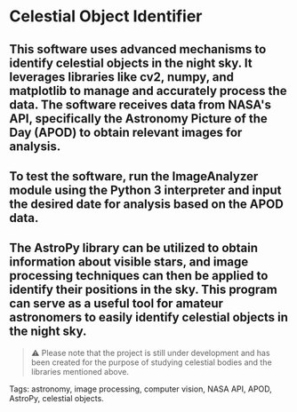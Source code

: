 # Celestial Object Identifier

## This software uses advanced mechanisms to identify celestial objects in the night sky. It leverages libraries like cv2, numpy, and matplotlib to manage and accurately process the data. The software receives data from NASA's API, specifically the Astronomy Picture of the Day (APOD) to obtain relevant images for analysis.

## To test the software, run the ImageAnalyzer module using the Python 3 interpreter and input the desired date for analysis based on the APOD data.

## The AstroPy library can be utilized to obtain information about visible stars, and image processing techniques can then be applied to identify their positions in the sky. This program can serve as a useful tool for amateur astronomers to easily identify celestial objects in the night sky.

> :warning: Please note that the project is still under development and has been created for the purpose of studying celestial bodies and the libraries mentioned above.

Tags: astronomy, image processing, computer vision, NASA API, APOD, AstroPy, celestial objects.